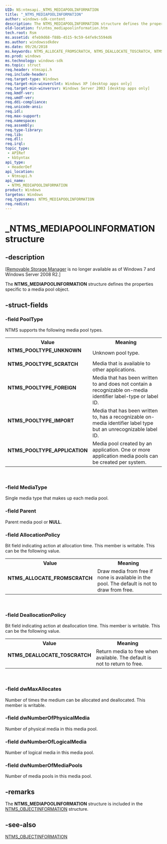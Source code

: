 ```yaml
---
UID: NS:ntmsapi._NTMS_MEDIAPOOLINFORMATION
title: "_NTMS_MEDIAPOOLINFORMATION"
author: windows-sdk-content
description: The NTMS_MEDIAPOOLINFORMATION structure defines the properties specific to a media pool object.
old-location: fs\ntms_mediapoolinformation.htm
tech.root: Rsm
ms.assetid: 4feb9d68-f88b-4515-9c59-64fe9c5594d6
ms.author: windowssdkdev
ms.date: 09/26/2018
ms.keywords: NTMS_ALLOCATE_FROMSCRATCH, NTMS_DEALLOCATE_TOSCRATCH, NTMS_MEDIAPOOLINFORMATION, NTMS_MEDIAPOOLINFORMATION structure [Files], NTMS_POOLTYPE_APPLICATION, NTMS_POOLTYPE_FOREIGN, NTMS_POOLTYPE_IMPORT, NTMS_POOLTYPE_SCRATCH, NTMS_POOLTYPE_UNKNOWN, _NTMS_MEDIAPOOLINFORMATION, _zaw_ntms_mediapoolinformation, base.ntms_mediapoolinformation, fs.ntms_mediapoolinformation, ntmsapi/NTMS_MEDIAPOOLINFORMATION
ms.prod: windows
ms.technology: windows-sdk
ms.topic: struct
req.header: ntmsapi.h
req.include-header: 
req.target-type: Windows
req.target-min-winverclnt: Windows XP [desktop apps only]
req.target-min-winversvr: Windows Server 2003 [desktop apps only]
req.kmdf-ver: 
req.umdf-ver: 
req.ddi-compliance: 
req.unicode-ansi: 
req.idl: 
req.max-support: 
req.namespace: 
req.assembly: 
req.type-library: 
req.lib: 
req.dll: 
req.irql: 
topic_type:
 - APIRef
 - kbSyntax
api_type:
 - HeaderDef
api_location:
 - Ntmsapi.h
api_name:
 - NTMS_MEDIAPOOLINFORMATION
product: Windows
targetos: Windows
req.typenames: NTMS_MEDIAPOOLINFORMATION
req.redist: 
---
```


# _NTMS_MEDIAPOOLINFORMATION structure


## -description


<p class="CCE_Message">[<a href="https://msdn.microsoft.com/af7186f8-7921-48e3-a4fd-23259a6e9018">Removable Storage Manager</a> is no longer available as of Windows 7 and  Windows Server 2008 R2.]

The 
<b>NTMS_MEDIAPOOLINFORMATION</b> structure defines the properties specific to a media pool object.


## -struct-fields




### -field PoolType

NTMS supports the following media pool types. 



<table>
<tr>
<th>Value</th>
<th>Meaning</th>
</tr>
<tr>
<td width="40%"><a id="NTMS_POOLTYPE_UNKNOWN"></a><a id="ntms_pooltype_unknown"></a><dl>
<dt><b>NTMS_POOLTYPE_UNKNOWN</b></dt>
</dl>
</td>
<td width="60%">
Unknown pool type.

</td>
</tr>
<tr>
<td width="40%"><a id="NTMS_POOLTYPE_SCRATCH"></a><a id="ntms_pooltype_scratch"></a><dl>
<dt><b>NTMS_POOLTYPE_SCRATCH</b></dt>
</dl>
</td>
<td width="60%">
Media that is available to other applications.

</td>
</tr>
<tr>
<td width="40%"><a id="NTMS_POOLTYPE_FOREIGN"></a><a id="ntms_pooltype_foreign"></a><dl>
<dt><b>NTMS_POOLTYPE_FOREIGN</b></dt>
</dl>
</td>
<td width="60%">
Media that has been written to and does not contain a recognizable on-media identifier label-type or label ID.

</td>
</tr>
<tr>
<td width="40%"><a id="NTMS_POOLTYPE_IMPORT"></a><a id="ntms_pooltype_import"></a><dl>
<dt><b>NTMS_POOLTYPE_IMPORT</b></dt>
</dl>
</td>
<td width="60%">
Media that has been written to, has a recognizable on-media identifier label type but an unrecognizable label ID.

</td>
</tr>
<tr>
<td width="40%"><a id="NTMS_POOLTYPE_APPLICATION"></a><a id="ntms_pooltype_application"></a><dl>
<dt><b>NTMS_POOLTYPE_APPLICATION</b></dt>
</dl>
</td>
<td width="60%">
Media pool created by an application. One or more application media pools can be created per system.

</td>
</tr>
</table>
 


### -field MediaType

Single media type that makes up each media pool.


### -field Parent

Parent media pool or <b>NULL</b>.


### -field AllocationPolicy

Bit field indicating action at allocation time. This member is writable. This can be the following value. 



<table>
<tr>
<th>Value</th>
<th>Meaning</th>
</tr>
<tr>
<td width="40%"><a id="NTMS_ALLOCATE_FROMSCRATCH"></a><a id="ntms_allocate_fromscratch"></a><dl>
<dt><b>NTMS_ALLOCATE_FROMSCRATCH</b></dt>
</dl>
</td>
<td width="60%">
Draw media from free if none is available in the pool. The default is not to draw from free.

</td>
</tr>
</table>
 


### -field DeallocationPolicy

Bit field indicating action at deallocation time. This member is writable. This can be the following value. 



<table>
<tr>
<th>Value</th>
<th>Meaning</th>
</tr>
<tr>
<td width="40%"><a id="NTMS_DEALLOCATE_TOSCRATCH"></a><a id="ntms_deallocate_toscratch"></a><dl>
<dt><b>NTMS_DEALLOCATE_TOSCRATCH</b></dt>
</dl>
</td>
<td width="60%">
Return media to free when available. The default is not to return to free.

</td>
</tr>
</table>
 


### -field dwMaxAllocates

Number of times the medium can be allocated and deallocated. This member is writable.


### -field dwNumberOfPhysicalMedia

Number of physical media in this media pool.


### -field dwNumberOfLogicalMedia

Number of logical media in this media pool.


### -field dwNumberOfMediaPools

Number of media pools in this media pool.


## -remarks



The 
<b>NTMS_MEDIAPOOLINFORMATION</b> structure is included in the 
<a href="https://msdn.microsoft.com/56e3380b-47c7-4861-bb2b-31d67ac10fe1">NTMS_OBJECTINFORMATION</a> structure.




## -see-also




<a href="https://msdn.microsoft.com/56e3380b-47c7-4861-bb2b-31d67ac10fe1">NTMS_OBJECTINFORMATION</a>
 

 

